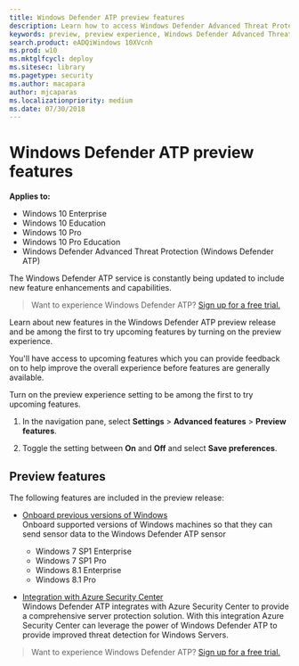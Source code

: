 ```yaml
---
title: Windows Defender ATP preview features
description: Learn how to access Windows Defender Advanced Threat Protection preview features.
keywords: preview, preview experience, Windows Defender Advanced Threat Protection, features, updates
search.product: eADQiWindows 10XVcnh
ms.prod: w10
ms.mktglfcycl: deploy
ms.sitesec: library
ms.pagetype: security
ms.author: macapara
author: mjcaparas
ms.localizationpriority: medium
ms.date: 07/30/2018
---
```


# Windows Defender ATP preview features

**Applies to:**

- Windows 10 Enterprise
- Windows 10 Education
- Windows 10 Pro
- Windows 10 Pro Education
- Windows Defender Advanced Threat Protection (Windows Defender ATP)



The Windows Defender ATP service is constantly being updated to include new feature enhancements and capabilities.

>Want to experience Windows Defender ATP? [Sign up for a free trial.](https://www.microsoft.com/en-us/WindowsForBusiness/windows-atp?ocid=docs-wdatp-preview-abovefoldlink) 


Learn about new features in the Windows Defender ATP preview release and be among the first to try upcoming features by turning on the preview experience.

You'll have access to upcoming features which you can provide feedback on to help improve the overall experience before features are generally available.

Turn on the preview experience setting to be among the first to try upcoming features.

1. In the navigation pane, select **Settings** > **Advanced features** > **Preview features**.

2. Toggle the setting between **On** and **Off** and select **Save preferences**.

## Preview features
The following features are included in the preview release:
- [Onboard previous versions of Windows](onboard-downlevel-windows-defender-advanced-threat-protection.md)<br>
Onboard supported versions of Windows machines so that they can send sensor data to the Windows Defender ATP sensor
  - Windows 7 SP1 Enterprise
  - Windows 7 SP1 Pro
  - Windows 8.1 Enterprise
  - Windows 8.1 Pro 

- [Integration with Azure Security Center](configure-server-endpoints-windows-defender-advanced-threat-protection.md#integration-with-azure-security-center)<br>
Windows Defender ATP integrates with Azure Security Center to provide a comprehensive server protection solution. With this integration Azure Security Center can leverage the power of Windows Defender ATP to provide improved threat detection for Windows Servers.


 

>Want to experience Windows Defender ATP? [Sign up for a free trial.](https://www.microsoft.com/en-us/WindowsForBusiness/windows-atp?ocid=docs-wdatp-preview-belowfoldlink)  

